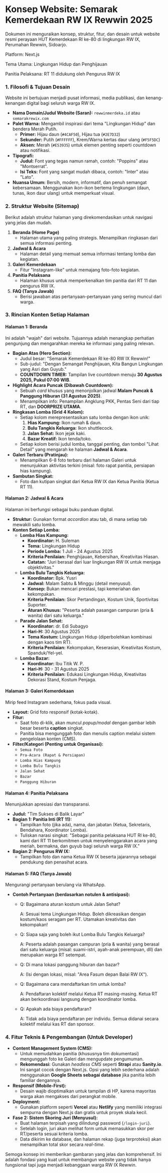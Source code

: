 # Konsep Website: Semarak Kemerdekaan RW IX Rewwin 2025

Dokumen ini menguraikan konsep, struktur, fitur, dan desain untuk website resmi perayaan HUT Kemerdekaan RI ke-80 di lingkungan RW IX, Perumahan Rewwin, Sidoarjo.

Platform: Next.js

Tema Utama: Lingkungan Hidup dan Penghijauan

Panitia Pelaksana: RT 11 didukung oleh Pengurus RW IX

### 1. Filosofi & Tujuan Desain

Website ini bertujuan menjadi pusat informasi, media publikasi, dan kenang-kenangan digital bagi seluruh warga RW IX.

- **Nama Domain/Judul Website (Saran):** `rewwinmerdeka.id` atau `semarakrewix.com`
- **Palet Warna:** Mengambil inspirasi dari tema "Lingkungan Hidup" dan bendera Merah Putih.
  - **Primer:** Hijau daun (`#4CAF50`), Hijau tua (`#2E7D32`)
  - **Sekunder:** Putih (`#FFFFFF`), Krem/Warna kertas daur ulang (`#F5F5DC`)
  - **Aksen:** Merah (`#E53935`) untuk elemen penting seperti countdown atau notifikasi.
- **Tipografi:**
  - **Judul:** Font yang tegas namun ramah, contoh: "Poppins" atau "Montserrat".
  - **Isi Teks:** Font yang sangat mudah dibaca, contoh: "Inter" atau "Lato".
- **Nuansa Umum:** Bersih, modern, informatif, dan penuh semangat kebersamaan. Menggunakan ikon-ikon bertema lingkungan (daun, tunas, ikon daur ulang) untuk memperkuat visual.

### 2. Struktur Website (Sitemap)

Berikut adalah struktur halaman yang direkomendasikan untuk navigasi yang jelas dan mudah.

1. **Beranda (Home Page)**
   - Halaman utama yang paling strategis. Menampilkan ringkasan dari semua informasi penting.
2. **Jadwal & Acara**
   - Halaman detail yang memuat semua informasi tentang lomba dan kegiatan.
3. **Galeri Kemerdekaan**
   - Fitur "Instagram-like" untuk memajang foto-foto kegiatan.
4. **Panitia Pelaksana**
   - Halaman khusus untuk memperkenalkan tim panitia dari RT 11 dan pengurus RW IX.
5. **FAQ (Tanya Jawab)**
   - Berisi jawaban atas pertanyaan-pertanyaan yang sering muncul dari warga.

### 3. Rincian Konten Setiap Halaman

#### **Halaman 1: Beranda**

Ini adalah "wajah" dari website. Tujuannya adalah menangkap perhatian pengunjung dan mengarahkan mereka ke informasi yang paling relevan.

- **Bagian Atas (Hero Section):**
  - Judul besar: "Semarak Kemerdekaan RI ke-80 RW IX Rewwin!"
  - Sub-judul: "Dengan Semangat Penghijauan, Kita Bangun Lingkungan yang Asri dan Guyub."
  - **COUNTDOWN TIMER:** Tampilan live countdown menuju **30 Agustus 2025, Pukul 07:00 WIB**.
- **Highlight Acara Puncak (Dibawah Countdown):**
  - Sebuah _card_ khusus yang menonjolkan jadwal **Malam Puncak & Panggung Hiburan (31 Agustus 2025)**.
  - Menampilkan info: Penampilan Angklung PKK, Pentas Seni dari tiap RT, dan **DOORPRIZE UTAMA**.
- **Ringkasan Lomba (Grid 4 Kolom):**
  - Setiap kolom merepresentasikan satu lomba dengan ikon unik:
    1. **Hias Kampung:** Ikon rumah & daun.
    2. **Bulu Tangkis Keluarga:** Ikon shuttlecock.
    3. **Jalan Sehat:** Ikon jejak kaki.
    4. **Bazar Kreatif:** Ikon tenda/toko.
  - Setiap kolom berisi judul lomba, tanggal penting, dan tombol "Lihat Detail" yang mengarah ke halaman **Jadwal & Acara**.
- **Galeri Terbaru (Pratinjau):**
  - Menampilkan 6-8 foto terbaru dari halaman Galeri untuk menunjukkan aktivitas terkini (misal: foto rapat panitia, persiapan hias kampung).
- **Sambutan Singkat:**
  - Foto dan kutipan singkat dari Ketua RW IX dan Ketua Panitia (Ketua RT 11).

#### **Halaman 2: Jadwal & Acara**

Halaman ini berfungsi sebagai buku panduan digital.

- **Struktur:** Gunakan format _accordion_ atau tab, di mana setiap tab mewakili satu lomba.
- **Konten Setiap Lomba:**
  - **Lomba Hias Kampung:**
    - **Koordinator:** H. Suleman
    - **Tema:** Lingkungan Hidup
    - **Periode Lomba:** 1 Juli - 24 Agustus 2025
    - **Kriteria Penilaian:** Penghijauan, Kebersihan, Kreativitas Hiasan.
    - **Catatan:** "Juri berasal dari luar lingkungan RW IX untuk menjaga objektivitas."
  - **Lomba Bulu Tangkis Keluarga:**
    - **Koordinator:** Bpk. Yusri
    - **Jadwal:** Malam Sabtu & Minggu (detail menyusul).
    - **Konsep:** Bukan mencari prestasi, tapi kemeriahan dan kekompakan.
    - **Kriteria Penilaian:** Skor Pertandingan, Kostum Unik, Sportivitas Suporter.
    - **Aturan Khusus:** "Peserta adalah pasangan campuran (pria & wanita) dari satu keluarga."
  - **Parade Jalan Sehat:**
    - **Koordinator:** dr. Edi Subagyo
    - **Hari-H:** 30 Agustus 2025
    - **Tema Kostum:** Lingkungan Hidup (diperbolehkan kombinasi dengan kaos tim RT).
    - **Kriteria Penilaian:** Kekompakan, Keserasian, Kreativitas Kostum, Spanduk/Yel-yel.
  - **Lomba Bazar:**
    - **Koordinator:** Ibu Titik W. P.
    - **Hari-H:** 30 - 31 Agustus 2025
    - **Kriteria Penilaian:** Edukasi Lingkungan Hidup, Kreativitas Dekorasi Stand, Kostum Penjaga.

#### **Halaman 3: Galeri Kemerdekaan**

Mirip feed Instagram sederhana, fokus pada visual.

- **Layout:** Grid foto responsif (kotak-kotak).
- **Fitur:**
  - Saat foto di-klik, akan muncul _popup/modal_ dengan gambar lebih besar beserta **caption** singkat.
  - Panitia bisa mengunggah foto dan menulis caption melalui sistem pengelolaan konten (CMS).
- **Filter/Kategori (Penting untuk Organisasi):**
  - `Semua Foto`
  - `Pra-Acara (Rapat & Persiapan)`
  - `Lomba Hias Kampung`
  - `Lomba Bulu Tangkis`
  - `Jalan Sehat`
  - `Bazar`
  - `Panggung Hiburan`

#### **Halaman 4: Panitia Pelaksana**

Menunjukkan apresiasi dan transparansi.

- **Judul:** "Tim Sukses di Balik Layar"
- **Bagian 1: Panitia Inti (RT 11):**
  - Tampilkan foto (jika ada), nama, dan jabatan (Ketua, Sekretaris, Bendahara, Koordinator Lomba).
  - Tuliskan narasi singkat: "Sebagai panitia pelaksana HUT RI ke-80, kami dari RT 11 berkomitmen untuk menyelenggarakan acara yang meriah, bermakna, dan guyub bagi seluruh warga RW IX."
- **Bagian 2: Pengurus RW IX:**
  - Tampilkan foto dan nama Ketua RW IX beserta jajarannya sebagai pendukung dan penasihat acara.

#### **Halaman 5: FAQ (Tanya Jawab)**

Mengurangi pertanyaan berulang via WhatsApp.

- **Contoh Pertanyaan (berdasarkan notulen & antisipasi):**

  - Q: Bagaimana aturan kostum untuk Jalan Sehat?

    A: Sesuai tema Lingkungan Hidup. Boleh dikreasikan dengan kostum/kaos seragam per RT. Utamakan kreativitas dan kekompakan!

  - Q: Siapa saja yang boleh ikut Lomba Bulu Tangkis Keluarga?

    A: Peserta adalah pasangan campuran (pria & wanita) yang berasal dari satu keluarga (misal: suami-istri, ayah-anak perempuan, dll) dan merupakan warga RT setempat.

  - Q: Di mana lokasi panggung hiburan dan bazar?

    A: (Isi dengan lokasi, misal: "Area Fasum depan Balai RW IX").

  - Q: Bagaimana cara mendaftarkan tim untuk lomba?

    A: Pendaftaran kolektif melalui Ketua RT masing-masing. Ketua RT akan berkoordinasi langsung dengan koordinator lomba.

  - Q: Apakah ada biaya pendaftaran?

    A: Tidak ada biaya pendaftaran per individu. Semua didanai secara kolektif melalui kas RT dan sponsor.

### 4. Fitur Teknis & Pengembangan (Untuk Developer)

- **Content Management System (CMS):**
  - Untuk memudahkan panitia (khususnya tim dokumentasi) mengunggah foto ke Galeri dan mengupdate pengumuman.
  - **Rekomendasi:** Gunakan _headless CMS_ seperti **Strapi** atau **Sanity.io**. Ini sangat cocok dengan Next.js. Opsi yang lebih sederhana adalah menggunakan **Google Sheets sebagai database** jika panitia lebih familiar dengannya.
- **Responsif (Mobile-First):**
  - Desain wajib dioptimalkan untuk tampilan di HP, karena mayoritas warga akan mengakses dari perangkat mobile.
- **Deployment:**
  - Gunakan platform seperti **Vercel** atau **Netlify** yang memiliki integrasi sempurna dengan Next.js dan gratis untuk proyek skala kecil.
- **Fase 2: Sistem Skoring Juri (Menyusul):**
  - Buat halaman terpisah yang dilindungi password (`/login-juri`).
  - Setelah login, juri akan melihat form untuk memasukkan skor per RT/peserta sesuai kriteria lomba.
  - Data dikirim ke database, dan halaman rekap (juga terproteksi) akan menampilkan total skor secara _real-time_.

Semoga konsep ini memberikan gambaran yang jelas dan komprehensif. Ini adalah fondasi yang kuat untuk membangun website yang tidak hanya fungsional tapi juga menjadi kebanggaan warga RW IX Rewwin.

